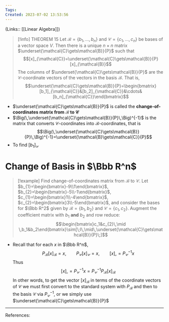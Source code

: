 ```yaml
---
Tags: 
Created: 2023-07-02 13:53:56
---
```

(Links:: [[Linear Algebra]])
> [!info] THEOREM 15
> Let $\mathcal{B}=\{b_{1},...,b_{n}\}$ and $\mathcal{C}=\{c_{1},...,c_{n}\}$ be bases of a vector space $V$. Then there is a unique $n\times n$ matrix $\underset{\mathcal{C}\gets\mathcal{B}}{P}$ such that $$[x]_{\mathcal{C}}=\underset{\mathcal{C}\gets\mathcal{B}}{P}[x]_{\mathcal{B}}$$
> The columns of $\underset{\mathcal{C}\gets\mathcal{B}}{P}$ are the $\mathcal{C}$-coordinate vectors of the vectors in the basis $\mathcal{B}$. That is, $$\underset{\mathcal{C}\gets\mathcal{B}}{P}=\begin{bmatrix}[b_1]_{\mathcal{C}}&[b_2]_{\mathcal{C}}&\cdots&[b_n]_{\mathcal{C}}\end{bmatrix}$$

- $\underset{\mathcal{C}\gets\mathcal{B}}{P}$ is called the **change-of-coordinates matrix from $\mathcal{B}$ to $\mathcal{C}$**
- $\Big(\,\underset{\mathcal{C}\gets\mathcal{B}}{P}\,\Big)^{-1}$ is the matrix that converts $\mathcal{C}$-coordinates into $\mathcal{B}$-coordinates, that is $$\Big(\,\underset{\mathcal{C}\gets\mathcal{B}}{P}\,\Big)^{-1}=\underset{\mathcal{B}\gets\mathcal{C}}{P}$$
- To find $[b_1]_{\mathcal{C}}$
# Change of Basis in $\Bbb R^n$
> [!example] Find change-of-coordinates matrix from $\mathcal{B}$ to $\mathcal{C}$.
> Let $b_{1}=\begin{bmatrix}-9\\1\end{bmatrix}$, $b_{2}=\begin{bmatrix}-5\\-1\end{bmatrix}$, $c_{1}=\begin{bmatrix}1\\-4\end{bmatrix}$, $c_{2}=\begin{bmatrix}3\\-5\end{bmatrix}$, and consider the bases for $\Bbb R^2$ given by $\mathcal{B}=\{b_{1},b_{2}\}$ and $\mathcal{C}=\{c_{1},c_{2}\}$.
> Augment the coefficient matrix with $b_1$ **and** $b_2$ and row reduce: $$\begin{bmatrix}c_1&c_{2}\,\mid \,b_1&b_2\end{bmatrix}\sim[\;I\,\mid\,\underset{\mathcal{C}\gets\mathcal{B}}{P}\;]$$
- Recall that for each $x$ in $\Bbb R^n$, $$P_\mathcal{B}[x]_{\mathcal{B}}=x,\qquad P_\mathcal{C}[x]_{\mathcal{C}}=x,\qquad [x]_{\mathcal{c}}=P_\mathcal{C}^{-1}x$$ Thus $$[x]_{\mathcal{c}}=P_\mathcal{C}^{-1}x=P_\mathcal{C}^{-1}P_\mathcal{B}[x]_{\mathcal{B}}$$ In other words, to get the vector $[x]_\mathcal{B}$ in terms of the coordinate vectors of $\mathcal{C}$ we must first convert to the standard system with $P_\mathcal{B}$ and then to the basis $\mathcal{C}$ via $P_\mathcal{C}^{-1}$, or we simply use $\underset{\mathcal{C}\gets\mathcal{B}}{P}$

---
References: